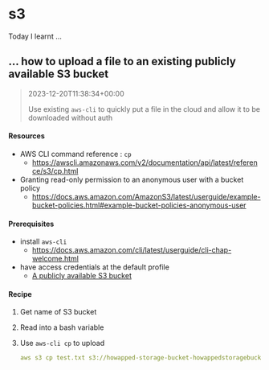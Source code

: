 # s3

Today I learnt ...
## ... how to upload a file to an existing publicly available S3 bucket

> 2023-12-20T11:38:34+00:00
>
> Use existing `aws-cli` to quickly put a file in the cloud and allow it to be downloaded without auth

#### Resources

- AWS CLI command reference : `cp`
	- https://awscli.amazonaws.com/v2/documentation/api/latest/reference/s3/cp.html
 - Granting read-only permission to an anonymous user with a bucket policy
	 - https://docs.aws.amazon.com/AmazonS3/latest/userguide/example-bucket-policies.html#example-bucket-policies-anonymous-user

#### Prerequisites

- install `aws-cli` 
	- https://docs.aws.amazon.com/cli/latest/userguide/cli-chap-welcome.html
 - have access credentials at the default profile
	 - [A publicly available S3 bucket](cloudformation.md#how-to-create-a-stack-programatically-and-clean-up)

#### Recipe

1. Get name of S3 bucket
2. Read into a bash variable
3. Use `aws-cli cp` to upload

    ```yaml
    aws s3 cp test.txt s3://howapped-storage-bucket-howappedstoragebucket-5rdjdikttg7h/test.txt
    ```
